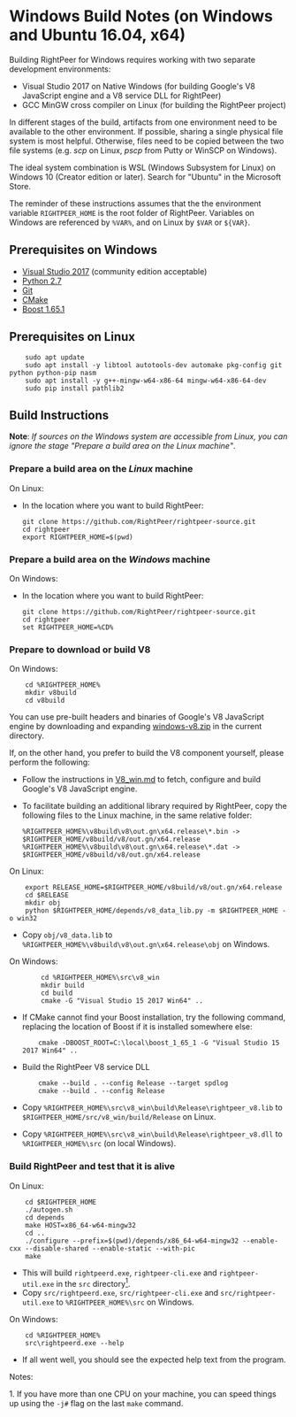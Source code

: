 # Windows Build Notes (on Windows and Ubuntu 16.04, x64)

Building RightPeer for Windows requires working with two separate development environments:

-   Visual Studio 2017 on Native Windows (for building Google's V8 JavaScript engine and a V8 service DLL for RightPeer)
-   GCC MinGW cross compiler on Linux (for building the RightPeer project)

In different stages of the build, artifacts from one environment need to be available to the other environment. If possible, sharing a single physical file system is most helpful. Otherwise, files need to be copied between the two file systems (e.g. *scp* on Linux, *pscp* from Putty or WinSCP on Windows).

The ideal system combination is WSL (Windows Subsystem for Linux) on Windows 10 (Creator edition or later). Search for "Ubuntu" in the Microsoft Store.

The reminder of these instructions assumes that the the environment variable `RIGHTPEER_HOME` is the root folder of RightPeer. Variables on Windows are referenced by `%VAR%`, and on Linux by `$VAR` or `${VAR}`.

## Prerequisites on Windows

-   [Visual Studio 2017](https://visualstudio.microsoft.com/thank-you-downloading-visual-studio/?sku=Community&rel=15) (community edition acceptable)
-   [Python 2.7](https://www.python.org/ftp/python/2.7.15/python-2.7.15.amd64.msi)
-   [Git](https://github.com/git-for-windows/git/releases/download/v2.19.1.windows.1/Git-2.19.1-64-bit.exe)
-   [CMake](https://github.com/Kitware/CMake/releases/download/v3.13.1/cmake-3.13.1-win64-x64.msi)
-   [Boost 1.65.1](https://sourceforge.net/projects/boost/files/boost-binaries/1.65.1/boost_1_65_1-msvc-14.1-64.exe/download)

## Prerequisites on Linux

        sudo apt update
        sudo apt install -y libtool autotools-dev automake pkg-config git python python-pip nasm
        sudo apt install -y g++-mingw-w64-x86-64 mingw-w64-x86-64-dev
        sudo pip install pathlib2

## Build Instructions

**Note**: *If sources on the Windows system are accessible from Linux, you can ignore the stage "Prepare a build area on the Linux machine"*.

### Prepare a build area on the *Linux* machine

On Linux:

-   In the location where you want to build RightPeer:

        git clone https://github.com/RightPeer/rightpeer-source.git
        cd rightpeer
        export RIGHTPEER_HOME=$(pwd)

### Prepare a build area on the *Windows* machine

On Windows:

-   In the location where you want to build RightPeer:

        git clone https://github.com/RightPeer/rightpeer-source.git
        cd rightpeer
        set RIGHTPEER_HOME=%CD%

### Prepare to download or build V8

On Windows:

        cd %RIGHTPEER_HOME%
        mkdir v8build
        cd v8build

    
You can use pre-built headers and binaries of Google's V8 JavaScript engine by downloading and expanding [windows-v8.zip](https://github.com/RightPeer/rightpeer-binaries/raw/master/windows-v8.zip) in the current directory.

If, on the other hand, you prefer to build the V8 component yourself, please perform the following:

-   Follow the instructions in [V8_win.md](V8_win.md) to fetch, configure and build Google's V8 JavaScript engine.

-   To facilitate building an additional library required by RightPeer, copy the following files to the Linux machine, in the same relative folder:

        %RIGHTPEER_HOME%\v8build\v8\out.gn\x64.release\*.bin -> $RIGHTPEER_HOME/v8build/v8/out.gn/x64.release
        %RIGHTPEER_HOME%\v8build\v8\out.gn\x64.release\*.dat -> $RIGHTPEER_HOME/v8build/v8/out.gn/x64.release

On Linux:

        export RELEASE_HOME=$RIGHTPEER_HOME/v8build/v8/out.gn/x64.release
        cd $RELEASE
        mkdir obj
        python $RIGHTPEER_HOME/depends/v8_data_lib.py -m $RIGHTPEER_HOME -o win32

-   Copy `obj/v8_data.lib` to `%RIGHTPEER_HOME%\v8build\v8\out.gn\x64.release\obj` on Windows.

On Windows:

            cd %RIGHTPEER_HOME%\src\v8_win
            mkdir build
            cd build
            cmake -G "Visual Studio 15 2017 Win64" ..
            
-   If CMake cannot find your Boost installation, try the following command, replacing the location of Boost if it is installed somewhere else:

            cmake -DBOOST_ROOT=C:\local\boost_1_65_1 -G "Visual Studio 15 2017 Win64" ..
            
-   Build the RightPeer V8 service DLL

            cmake --build . --config Release --target spdlog
            cmake --build . --config Release


-   Copy `%RIGHTPEER_HOME%\src\v8_win\build\Release\rightpeer_v8.lib` to `$RIGHTPEER_HOME/src/v8_win/build/Release` on Linux.
-   Copy `%RIGHTPEER_HOME%\src\v8_win\build\Release\rightpeer_v8.dll` to `%RIGHTPEER_HOME%\src` (on local Windows).

### Build RightPeer and test that it is alive

On Linux:

        cd $RIGHTPEER_HOME
        ./autogen.sh
        cd depends
        make HOST=x86_64-w64-mingw32
        cd ..
        ./configure --prefix=$(pwd)/depends/x86_64-w64-mingw32 --enable-cxx --disable-shared --enable-static --with-pic
        make

-   This will build `rightpeerd.exe`, `rightpeer-cli.exe` and `rightpeer-util.exe` in the `src` directory[<sup>1</sup>](#f1).
-   Copy `src/rightpeerd.exe`, `src/rightpeer-cli.exe` and `src/rightpeer-util.exe` to `%RIGHTPEER_HOME%\src` on Windows.

On Windows:

        cd %RIGHTPEER_HOME%
        src\rightpeerd.exe --help

-   If all went well, you should see the expected help text from the program.

Notes:

<a class="anchor" id="f1"></a>1. If you have more than one CPU on your machine, you can speed things up using the `-j#` flag on the last `make` command.
